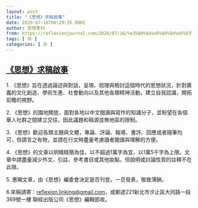 ```yaml
---
layout: post
title: "《思想》求稿啟事"
date: 2020-07-16T06:29:35.000Z
author: 思想季刊
from: https://reflexionjournal.com/2020/07/16/%e3%80%8a%e6%80%9d%e6%83%b3%e3%80%8b%e6%b1%82%e7%a8%bf%e5%95%9f%e4%ba%8b/
tags: [ 杂 ]
categories: [ 杂 ]
---
```

<!--1594880975000-->
[《思想》求稿啟事](https://reflexionjournal.com/2020/07/16/%e3%80%8a%e6%80%9d%e6%83%b3%e3%80%8b%e6%b1%82%e7%a8%bf%e5%95%9f%e4%ba%8b/)
------

<div>
<p>1. 《思想》旨在透過論述與對話，呈現、梳理與檢討這個時代的思想狀況，針對廣義的文化創造、學術生產、社會動向以及其他各類精神活動，建立自我認識，開拓前瞻的視野。</p><p>2. 《思想》的園地開放，面對各地以中文閱讀與寫作的知識分子，並盼望在各個華人社群之間建立交往，因此議題和稿源並無地區的限制。</p><p>3. 《思想》歡迎各類主題與文體，專論、評論、報導、書評、回應或者隨筆均可，但請言之有物，並請在行文時盡量考慮讀者閱讀與理解的方便。</p><p>4. 《思想》的文章以明曉精簡為佳，以不超過1萬字為宜，以1萬5千字為上限。文章中請盡量減少外文、引註、參考書目或其他妝點，但說明或討論性質的註釋不在此限。</p><p>5. 惠賜文章，由《思想》編委會決定是否刊登。一旦發表，敬致薄酬。</p><p>6.來稿請寄：<a href="mailto:reflexion.linking@gmail.com">reflexion.linking@gmail.com</a>，或郵遞221新北市汐止區大同路一段369號一樓 聯經出版公司《思想》編輯部收。</p>
</div>
